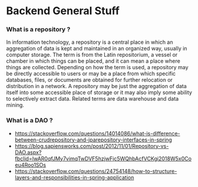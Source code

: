 # Backend General Stuff

### What is a repository ?
In information technology, a repository is a central place in which an aggregation of data is kept and maintained in an organized way, usually in computer storage. The term is from the Latin repositorium, a vessel or chamber in which things can be placed, and it can mean a place where things are collected. Depending on how the term is used, a repository may be directly accessible to users or may be a place from which specific databases, files, or documents are obtained for further relocation or distribution in a network. A repository may be just the aggregation of data itself into some accessible place of storage or it may also imply some ability to selectively extract data. Related terms are data warehouse and data mining.
### What is a DAO ?

* https://stackoverflow.com/questions/14014086/what-is-difference-between-crudrepository-and-jparepository-interfaces-in-spring
* https://blog.sapiensworks.com/post/2012/11/01/Repository-vs-DAO.aspx?fbclid=IwAR0qfJMy7vimqTwDVF5hzjwFjc5WQhbAcfVCKgi2018W5x0Coeu4Roo1SOs
* https://stackoverflow.com/questions/24754148/how-to-structure-layers-and-responsibilities-in-spring-application
